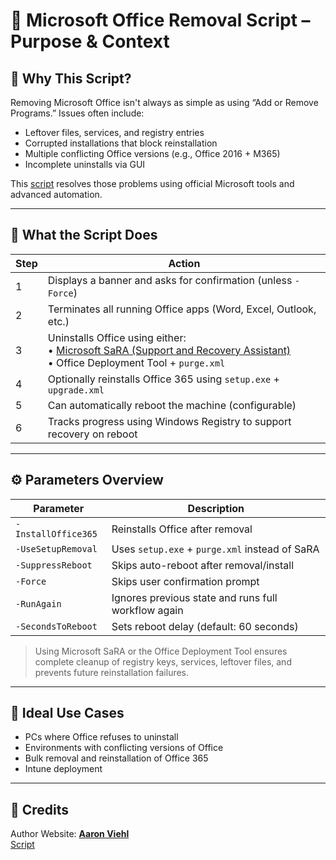 # 🧹 Microsoft Office Removal Script – Purpose & Context

## 🎯 Why This Script?

Removing Microsoft Office isn't always as simple as using “Add or Remove Programs.” Issues often include:
- Leftover files, services, and registry entries
- Corrupted installations that block reinstallation
- Multiple conflicting Office versions (e.g., Office 2016 + M365)
- Incomplete uninstalls via GUI

This [script](https://github.com/AliChoukatli/CyberShield-Enterprise/blob/main/03_IT_Helpdesk_%26_Network_Troubleshooting/PowerShell_Scripts/msoffice-removal.ps1) resolves those problems using official Microsoft tools and advanced automation.

---

## 🧰 What the Script Does

| Step | Action                                                                                                                                                                          |
|------|---------------------------------------------------------------------------------------------------------------------------------------------------------------------------------|
| 1    | Displays a banner and asks for confirmation (unless `-Force`)                                                                                                                     |
| 2    | Terminates all running Office apps (Word, Excel, Outlook, etc.)                                                                                                                   |
| 3    | Uninstalls Office using either: <br> • [Microsoft SaRA (Support and Recovery Assistant)](https://aka.ms/SaRA_CommandLineVersionFiles) <br> • Office Deployment Tool + `purge.xml` |
| 4    | Optionally reinstalls Office 365 using `setup.exe` + `upgrade.xml`                                                                                                                |
| 5    | Can automatically reboot the machine (configurable)                                                                                                                               |
| 6    | Tracks progress using Windows Registry to support recovery on reboot                                                                                                              |

---

## ⚙️ Parameters Overview

| Parameter | Description                                                   |
|----------|----------------------------------------------------------------|
| `-InstallOffice365` | Reinstalls Office after removal                     |
| `-UseSetupRemoval`  | Uses `setup.exe` + `purge.xml` instead of SaRA      |
| `-SuppressReboot`   | Skips auto-reboot after removal/install             |
| `-Force`            | Skips user confirmation prompt                      |
| `-RunAgain`         | Ignores previous state and runs full workflow again |
| `-SecondsToReboot`  | Sets reboot delay (default: 60 seconds)             |


> Using Microsoft SaRA or the Office Deployment Tool ensures complete cleanup of registry keys, services, leftover files, and prevents future reinstallation failures.

---

## 🧪 Ideal Use Cases
- PCs where Office refuses to uninstall
- Environments with conflicting versions of Office
- Bulk removal and reinstallation of Office 365
- Intune deployment

---

## 📎 Credits
Author Website: **[Aaron Viehl](https://github.com/Admonstrator)**  
[Script](https://github.com/Admonstrator/msoffice-removal-tool/blob/main/msoffice-removal-tool.ps1)

